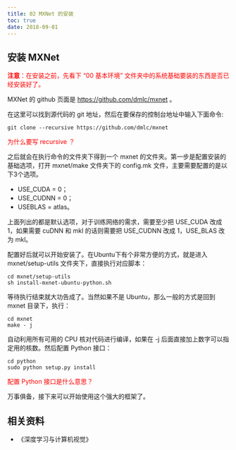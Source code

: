 ```yaml
---
title: 02 MXNet 的安装
toc: true
date: 2018-09-01
---
```


## 安装 MXNet


<span style="color:red;">**注意**：在安装之前，先看下 “00 基本环境” 文件夹中的系统基础要装的东西是否已经安装好了。</span>

MXNet 的 github 页面是 https://github.com/dmlc/mxnet 。

在这里可以找到源代码的 git 地址，然后在要保存的控制台地址中输入下面命令:

```
git clone --recursive https://github.com/dmlc/mxnet
```

<span style="color:red;">为什么要写 recursive ？</span>

之后就会在执行命令的文件夹下得到一个 mxnet 的文件夹。第一步是配置安装的基础选项，打开 mxnet/make 文件夹下的 config.mk 文件，主要需要配置的是以下3个选项。

- USE_CUDA = 0；
- USE_CUDNN = 0；
- USEBLAS = atlas。

上面列出的都是默认选项，对于训练网络的需求，需要至少把 USE_CUDA 改成 1，如果需要 cuDNN 和 mkl 的话则需要把 USE_CUDNN 改成 1，USE_BLAS 改为 mkl。

配置好后就可以开始安装了。在Ubuntu下有个非常方便的方式，就是进入 mxnet/setup-utils 文件夹下，直接执行对应脚本：

```
cd mxnet/setup-utils
sh install-mxnet-ubuntu-python.sh
```

等待执行结束就大功告成了。当然如果不是 Ubuntu，那么一般的方式是回到 mxnet 目录下，执行：

```
cd mxnet
make - j
```

自动利用所有可用的 CPU 核对代码进行编译，如果在 -j 后面直接加上数字可以指定用的核数。然后配置 Python 接口：

```
cd python
sudo python setup.py install
```

<span style="color:red;">配置 Python 接口是什么意思？</span>

 万事俱备，接下来可以开始使用这个强大的框架了。





## 相关资料

- 《深度学习与计算机视觉》
